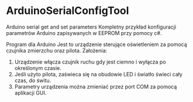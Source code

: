 # ArduinoSerialConfigTool
Arduino serial get and set parameters
Kompletny przykład konfiguracji parametrów Arduino zapisywanych w EEPROM przy pomocy c#.

Program dla Arduino
Jest to urządzenie sterujące oświetleniem za pomocą czujnika zmierzchu oraz pilota.
Założenia:
1. Urządzenie włącza czujnik ruchu gdy jest ciemno i wyłącza po określonym czasie.
2. Jeśli użyto pilota, zaświeca się na obudowie LED i światło świeci cały czas, do świtu.
3. Parametry urządzenia można zmieniać przez port COM za pomocą aplikacji GUI.

